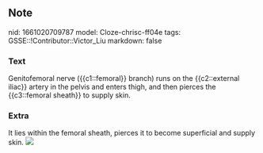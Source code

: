 ## Note
nid: 1661020709787
model: Cloze-chrisc-ff04e
tags: GSSE::!Contributor::Victor_Liu
markdown: false

### Text
<div>
  Genitofemoral nerve ({{c1::femoral}} branch) runs on the
  {{c2::external iliac}} artery in the pelvis and enters thigh, and
  then pierces the {{c3::femoral sheath}} to supply skin.
</div>

### Extra
It lies within the femoral sheath, pierces it to become superficial
and supply skin. <img src= 
"https://static-01.hindawi.com/articles/cria/volume-2014/371703/figures/371703.fig.001.jpg">
